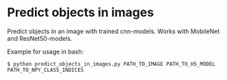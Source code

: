 # Predict objects in images

Predict objects in an image with trained cnn-models. Works with MobileNet and ResNet50-models.

Example for usage in bash:

    $ python predict_objects_in_images.py PATH_TO_IMAGE PATH_TO_H5_MODEL PATH_TO_NPY_CLASS_INDICES
